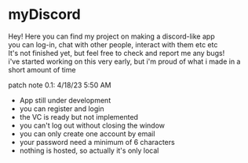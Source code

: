 # myDiscord
Hey!
Here you can find my project on making a discord-like app  
you can log-in, chat with other people, interact with them etc etc  
It's not finished yet, but feel free to check and report me any bugs!  
i've started working on this very early, but i'm proud of what i made in a short amount of time  



patch note 0.1: 4/18/23 5:50 AM
* App still under development  
* you can register and login  
* the VC is ready but not implemented  
* you can't log out without closing the window  
* you can only create one account by email  
* your password need a minimum of 6 characters  
* nothing is hosted, so actually it's only local  
  
